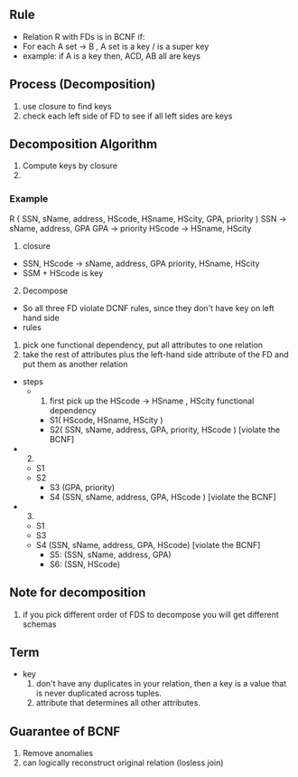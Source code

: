 ## Rule
 * Relation R with FDs is in BCNF if:
  * For each A set -> B , A set is a key / is a super key
   * example: if A is a key then, ACD, AB all are keys


## Process (Decomposition)
1. use closure to find keys
2. check each left side of FD to see if all left sides are keys

## Decomposition Algorithm
1. Compute keys by closure
2.  

### Example
R ( SSN, sName, address, HScode, HSname, HScity, GPA, priority )
SSN -> sName, address, GPA
GPA -> priority
HScode -> HSname, HScity

1. closure
 * SSN, HScode -> sName, address, GPA priority, HSname, HScity
 * SSM + HScode is key
2. Decompose
 * So all three FD violate DCNF rules, since they don't have key on left hand side
 * rules
  1. pick one functional dependency, put all attributes to one relation
  2. take the rest of attributes plus the left-hand side attribute of the FD and put them as another relation
 * steps
   * 1. first pick up the HScode -> HSname , HScity functional dependency
     * S1( HScode, HSname, HScity )
     * S2( SSN, sName, address, GPA, priority, HScode ) [violate the BCNF]
  * 2.
    * S1
    * S2
      * S3 (GPA, priority)
      * S4 (SSN, sName, address, GPA, HScode ) [violate the BCNF]
  * 3.
    * S1
    * S3
    * S4 (SSN, sName, address, GPA, HScode) [violate the BCNF]
      * S5: (SSN, sName, address, GPA)
      * S6: (SSN, HScode)

## Note for decomposition
1. if you pick different order of FDS to decompose you will get different schemas


## Term
 * key
   1. don't have any duplicates in your relation, then a key is a value that is never duplicated across tuples.
   2. attribute that determines all other attributes.


## Guarantee of BCNF
1. Remove anomalies
2. can logically reconstruct original relation (losless join)
